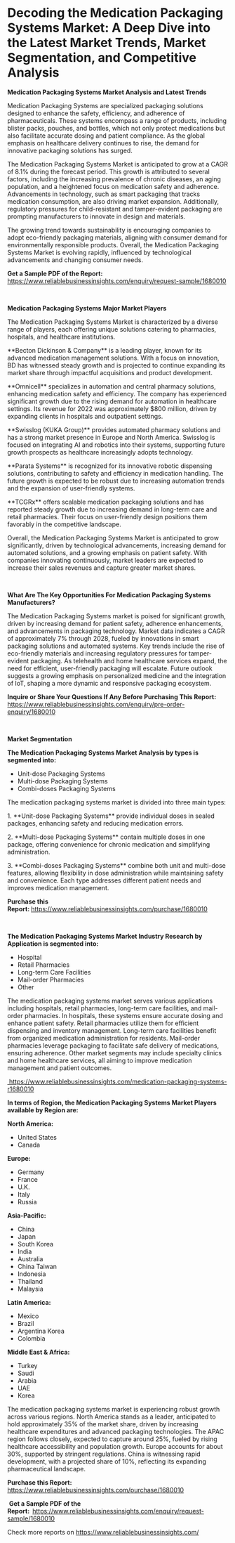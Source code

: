<p><h1>Decoding the Medication Packaging Systems Market: A Deep Dive into the Latest Market Trends, Market Segmentation, and Competitive Analysis</h1></p><p><strong>Medication Packaging Systems Market Analysis and Latest Trends</strong></p>
<p><p>Medication Packaging Systems are specialized packaging solutions designed to enhance the safety, efficiency, and adherence of pharmaceuticals. These systems encompass a range of products, including blister packs, pouches, and bottles, which not only protect medications but also facilitate accurate dosing and patient compliance. As the global emphasis on healthcare delivery continues to rise, the demand for innovative packaging solutions has surged.</p><p>The Medication Packaging Systems Market is anticipated to grow at a CAGR of 8.1% during the forecast period. This growth is attributed to several factors, including the increasing prevalence of chronic diseases, an aging population, and a heightened focus on medication safety and adherence. Advancements in technology, such as smart packaging that tracks medication consumption, are also driving market expansion. Additionally, regulatory pressures for child-resistant and tamper-evident packaging are prompting manufacturers to innovate in design and materials. </p><p>The growing trend towards sustainability is encouraging companies to adopt eco-friendly packaging materials, aligning with consumer demand for environmentally responsible products. Overall, the Medication Packaging Systems Market is evolving rapidly, influenced by technological advancements and changing consumer needs.</p></p>
<p><strong>Get a Sample PDF of the Report:&nbsp;</strong> <a href="https://www.reliablebusinessinsights.com/enquiry/request-sample/1680010?utm_campaign=1950&utm_medium=2&utm_source=Github&utm_content=ia&utm_term=28122024&utm_id=medication-packaging-systems">https://www.reliablebusinessinsights.com/enquiry/request-sample/1680010</a></p>
<p>&nbsp;</p>
<p><strong>Medication Packaging Systems Major Market Players</strong></p>
<p><p>The Medication Packaging Systems Market is characterized by a diverse range of players, each offering unique solutions catering to pharmacies, hospitals, and healthcare institutions.</p><p>**Becton Dickinson & Company** is a leading player, known for its advanced medication management solutions. With a focus on innovation, BD has witnessed steady growth and is projected to continue expanding its market share through impactful acquisitions and product development.</p><p>**Omnicell** specializes in automation and central pharmacy solutions, enhancing medication safety and efficiency. The company has experienced significant growth due to the rising demand for automation in healthcare settings. Its revenue for 2022 was approximately $800 million, driven by expanding clients in hospitals and outpatient settings.</p><p>**Swisslog (KUKA Group)** provides automated pharmacy solutions and has a strong market presence in Europe and North America. Swisslog is focused on integrating AI and robotics into their systems, supporting future growth prospects as healthcare increasingly adopts technology.</p><p>**Parata Systems** is recognized for its innovative robotic dispensing solutions, contributing to safety and efficiency in medication handling. The future growth is expected to be robust due to increasing automation trends and the expansion of user-friendly systems.</p><p>**TCGRx** offers scalable medication packaging solutions and has reported steady growth due to increasing demand in long-term care and retail pharmacies. Their focus on user-friendly design positions them favorably in the competitive landscape.</p><p>Overall, the Medication Packaging Systems Market is anticipated to grow significantly, driven by technological advancements, increasing demand for automated solutions, and a growing emphasis on patient safety. With companies innovating continuously, market leaders are expected to increase their sales revenues and capture greater market shares.</p></p>
<p>&nbsp;</p>
<p><strong>What Are The Key Opportunities For Medication Packaging Systems Manufacturers?</strong></p>
<p><p>The Medication Packaging Systems market is poised for significant growth, driven by increasing demand for patient safety, adherence enhancements, and advancements in packaging technology. Market data indicates a CAGR of approximately 7% through 2028, fueled by innovations in smart packaging solutions and automated systems. Key trends include the rise of eco-friendly materials and increasing regulatory pressures for tamper-evident packaging. As telehealth and home healthcare services expand, the need for efficient, user-friendly packaging will escalate. Future outlook suggests a growing emphasis on personalized medicine and the integration of IoT, shaping a more dynamic and responsive packaging ecosystem.</p></p>
<p><strong>Inquire or Share Your Questions If Any Before Purchasing This Report:</strong> <a href="https://www.reliablebusinessinsights.com/enquiry/pre-order-enquiry/1680010?utm_campaign=1950&utm_medium=2&utm_source=Github&utm_content=ia&utm_term=28122024&utm_id=medication-packaging-systems">https://www.reliablebusinessinsights.com/enquiry/pre-order-enquiry/1680010</a></p>
<p>&nbsp;</p>
<p><strong>Market Segmentation</strong></p>
<p><strong>The Medication Packaging Systems Market Analysis by types is segmented into:</strong></p>
<p><ul><li>Unit-dose Packaging Systems</li><li>Multi-dose Packaging Systems</li><li>Combi-doses Packaging Systems</li></ul></p>
<p><p>The medication packaging systems market is divided into three main types: </p><p>1. **Unit-dose Packaging Systems** provide individual doses in sealed packages, enhancing safety and reducing medication errors. </p><p>2. **Multi-dose Packaging Systems** contain multiple doses in one package, offering convenience for chronic medication and simplifying administration. </p><p>3. **Combi-doses Packaging Systems** combine both unit and multi-dose features, allowing flexibility in dose administration while maintaining safety and convenience. Each type addresses different patient needs and improves medication management.</p></p>
<p><strong>Purchase this Report:&nbsp;</strong><a href="https://www.reliablebusinessinsights.com/purchase/1680010?utm_campaign=1950&utm_medium=2&utm_source=Github&utm_content=ia&utm_term=28122024&utm_id=medication-packaging-systems">https://www.reliablebusinessinsights.com/purchase/1680010</a></p>
<p>&nbsp;</p>
<p><strong>The Medication Packaging Systems Market Industry Research by Application is segmented into:</strong></p>
<p><ul><li>Hospital</li><li>Retail Pharmacies</li><li>Long-term Care Facilities</li><li>Mail-order Pharmacies</li><li>Other</li></ul></p>
<p><p>The medication packaging systems market serves various applications including hospitals, retail pharmacies, long-term care facilities, and mail-order pharmacies. In hospitals, these systems ensure accurate dosing and enhance patient safety. Retail pharmacies utilize them for efficient dispensing and inventory management. Long-term care facilities benefit from organized medication administration for residents. Mail-order pharmacies leverage packaging to facilitate safe delivery of medications, ensuring adherence. Other market segments may include specialty clinics and home healthcare services, all aiming to improve medication management and patient outcomes.</p></p>
<p><a href="https://www.reliablebusinessinsights.com/medication-packaging-systems-r1680010?utm_campaign=1950&utm_medium=2&utm_source=Github&utm_content=ia&utm_term=28122024&utm_id=medication-packaging-systems">&nbsp;https://www.reliablebusinessinsights.com/medication-packaging-systems-r1680010</a></p>
<p><strong>In terms of Region, the Medication Packaging Systems Market Players available by Region are:</strong></p>
<p>
    <p> <strong> North America: </strong>
        <ul>
            <li>United States</li>
            <li>Canada</li>
        </ul>
        </p> 
    <p> <strong> Europe: </strong>
        <ul>
            <li>Germany</li>
            <li>France</li>
            <li>U.K.</li>
            <li>Italy</li>
            <li>Russia</li>
        </ul>
        </p> 
    <p> <strong> Asia-Pacific: </strong>
        <ul>
            <li>China</li>
            <li>Japan</li>
            <li>South Korea</li>
            <li>India</li>
            <li>Australia</li>
            <li>China Taiwan</li>
            <li>Indonesia</li>
            <li>Thailand</li>
            <li>Malaysia</li>
        </ul>
        </p> 
    <p> <strong> Latin America: </strong>
        <ul>
            <li>Mexico</li>
            <li>Brazil</li>
            <li>Argentina Korea</li>
            <li>Colombia</li>
        </ul>
        </p> 
    <p> <strong> Middle East & Africa: </strong>
        <ul>
            <li>Turkey</li>
            <li>Saudi</li>
            <li>Arabia</li>
            <li>UAE</li>
            <li>Korea</li>
        </ul>
    </p>
    </p>
<p><p>The medication packaging systems market is experiencing robust growth across various regions. North America stands as a leader, anticipated to hold approximately 35% of the market share, driven by increasing healthcare expenditures and advanced packaging technologies. The APAC region follows closely, expected to capture around 25%, fueled by rising healthcare accessibility and population growth. Europe accounts for about 30%, supported by stringent regulations. China is witnessing rapid development, with a projected share of 10%, reflecting its expanding pharmaceutical landscape.</p></p>
<p><strong>Purchase this Report: </strong><a href="https://www.reliablebusinessinsights.com/purchase/1680010?utm_campaign=1950&utm_medium=2&utm_source=Github&utm_content=ia&utm_term=28122024&utm_id=medication-packaging-systems">https://www.reliablebusinessinsights.com/purchase/1680010</a></p>
<p>&nbsp;<strong>Get a Sample PDF of the Report:&nbsp;&nbsp;</strong><a href="https://www.reliablebusinessinsights.com/enquiry/request-sample/1680010?utm_campaign=1950&utm_medium=2&utm_source=Github&utm_content=ia&utm_term=28122024&utm_id=medication-packaging-systems">https://www.reliablebusinessinsights.com/enquiry/request-sample/1680010</a></p>
<p><strong></strong></p>
<p>Check more reports on <a href="https://www.reliablebusinessinsights.com/?utm_campaign=1950&utm_medium=2&utm_source=Github&utm_content=ia&utm_term=28122024&utm_id=medication-packaging-systems">https://www.reliablebusinessinsights.com/</a></p>